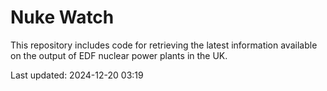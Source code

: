 # Nuke Watch

This repository includes code for retrieving the latest information available on the output of EDF nuclear power plants in the UK.

Last updated: 2024-12-20 03:19